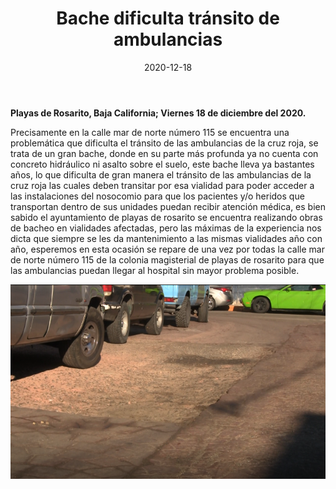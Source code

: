 ﻿---
layout: blog
title:  "Bache dificulta tránsito de ambulancias"
date:   2020-12-18
categories: rosarito
permalink: /:categories/:title:output_ext
image: /img/cnr/2020-12-18-bache-dificulta.png
alt: "Bache dificulta tránsito de ambulancias"
autor: 
---

**Playas de Rosarito, Baja California; Viernes 18 de diciembre del 2020.**

Precisamente en la calle mar de norte número 115 se encuentra una problemática que dificulta el tránsito de las ambulancias de la cruz roja, se trata de un gran bache, donde en su parte más profunda ya no cuenta con concreto hidráulico ni asalto sobre el suelo, este bache lleva ya bastantes años, lo que dificulta de gran manera el tránsito de las ambulancias de la cruz roja las cuales deben transitar por esa vialidad para poder acceder a las instalaciones del nosocomio para que los pacientes y/o heridos que transportan dentro de sus unidades puedan recibir atención médica, es bien sabido el ayuntamiento de playas de rosarito se encuentra realizando obras de bacheo en vialidades afectadas, pero las máximas de la experiencia nos dicta que siempre se les da mantenimiento a las mismas vialidades año con año, esperemos en esta ocasión se repare de una vez por todas la calle mar de norte número 115 de la colonia magisterial de playas de rosarito para que las ambulancias puedan llegar al hospital sin mayor problema posible.

<div id="carouselExampleSlidesOnly" class="carousel slide" data-ride="carousel">
  <div class="carousel-inner">
    <div class="carousel-item active">
       <img class="d-block w-100" src="/img/cnr/2020-12-18-bache-dificulta.png" loading="lazy"  alt="Bache dificulta tránsito de ambulancias">
    </div>
  </div>
</div>
